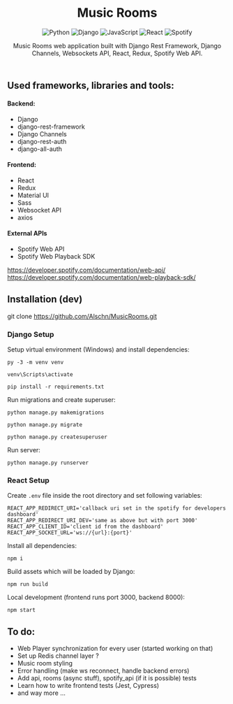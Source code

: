 <div align="center" style="padding-bottom: 10px">
    <h1>Music Rooms</h1>
    <img alt="Python" src="https://img.shields.io/badge/python%20-%2314354C.svg?&style=for-the-badge&logo=python&logoColor=white"/>
    <img alt="Django" src="https://img.shields.io/badge/django%20-%23092E20.svg?&style=for-the-badge&logo=django&logoColor=white"/>
    <img alt="JavaScript" src="https://img.shields.io/badge/javascript%20-%23323330.svg?&style=for-the-badge&logo=javascript&logoColor=%23F7DF1E"/>
    <img alt="React" src="https://img.shields.io/badge/react%20-%2320232a.svg?&style=for-the-badge&logo=react&logoColor=%2361DAFB"/>
    <img alt="Spotify" src="https://img.shields.io/badge/Spotify-1ED760?style=for-the-badge&logo=spotify&logoColor=white" />
<p>
Music Rooms web application built with Django Rest Framework, Django Channels, Websockets API, React, Redux, Spotify Web API.  
</p>
</div>


## Used frameworks, libraries and tools:
#### Backend:
- Django
- django-rest-framework
- Django Channels
- django-rest-auth
- django-all-auth
#### Frontend:
- React
- Redux
- Material UI
- Sass
- Websocket API
- axios
#### External APIs
- Spotify Web API
- Spotify Web Playback SDK

https://developer.spotify.com/documentation/web-api/  
https://developer.spotify.com/documentation/web-playback-sdk/  


## Installation (dev)
git clone https://github.com/Alschn/MusicRooms.git    

### Django Setup
Setup virtual environment (Windows) and install dependencies:
```shell script
py -3 -m venv venv  

venv\Scripts\activate  

pip install -r requirements.txt  
```
Run migrations and create superuser:
```shell script
python manage.py makemigrations  

python manage.py migrate  

python manage.py createsuperuser  
```
Run server:
```shell script
python manage.py runserver
```

### React Setup
Create `.env` file inside the root directory and set following variables:  
```shell script
REACT_APP_REDIRECT_URI='callback uri set in the spotify for developers dashboard'
REACT_APP_REDIRECT_URI_DEV='same as above but with port 3000'
REACT_APP_CLIENT_ID='client id from the dashboard'
REACT_APP_SOCKET_URL='ws://{url}:{port}'
```

Install all dependencies:
```shell script
npm i
```
Build assets which will be loaded by Django:
```shell script
npm run build
```
Local development (frontend runs port 3000, backend 8000):
```shell script
npm start
```
    
## To do:
- Web Player synchronization for every user (started working on that)
- Set up Redis channel layer ?
- Music room styling
- Error handling (make ws reconnect, handle backend errors)
- Add api, rooms (async stuff), spotify_api (if it is possible) tests
- Learn how to write frontend tests (Jest, Cypress)
- and way more ...
